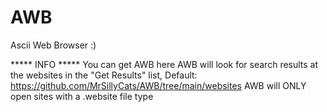 # AWB
Ascii Web Browser :)

***** INFO *****
You can get AWB here
AWB will look for search results at the websites in the "Get Results" list, Default: https://github.com/MrSillyCats/AWB/tree/main/websites
AWB will ONLY open sites with a .website file type

